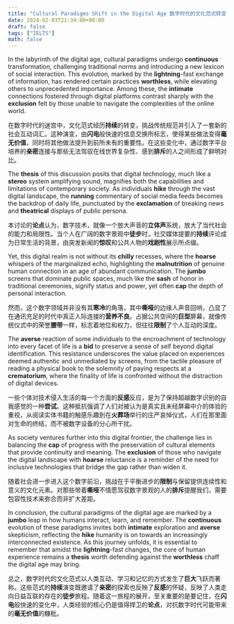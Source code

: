```yaml
---
title: "Cultural Paradigms Shift in the Digital Age 数字时代的文化范式转变"
date: 2024-02-03T21:34:00+08:00
draft: false
tags: ["IELTS"]
math: false
---
```


In the labyrinth of the digital age, cultural paradigms undergo **continuous** transformation, challenging traditional norms and introducing a new lexicon of social interaction. This evolution, marked by the **lightning**-fast exchange of information, has rendered certain practices **worthless**, while elevating others to unprecedented importance. Among these, the **intimate** connections fostered through digital platforms contrast sharply with the **exclusion** felt by those unable to navigate the complexities of the online world.

在数字时代的迷宫中，文化范式经历**持续**的转变，挑战传统规范并引入了一套新的社会互动词汇。这种演变，由**闪电**般快速的信息交换所标志，使得某些做法变得**毫无价值**，同时将其他做法提升到前所未有的重要性。在这些变化中，通过数字平台培养的**亲密**连接与那些无法驾驭在线世界复杂性、感到**排斥**的人之间形成了鲜明对比。

The **thesis** of this discussion posits that digital technology, much like a **stereo** system amplifying sound, magnifies both the capabilities and limitations of contemporary society. As individuals **hike** through the vast digital landscape, the **running** commentary of social media feeds becomes the backdrop of daily life, punctuated by the **exclamation** of breaking news and **theatrical** displays of public persona.

本讨论的**论点**认为，数字技术，就像一个放大声音的**立体声**系统，放大了当代社会的能力和局限性。当个人在广阔的数字景观中**徒步**时，社交媒体提要的**持续**评论成为日常生活的背景，由突发新闻的**惊叹**和公共人物的**戏剧性**展示所点缀。

Yet, this digital realm is not without its **chilly** recesses, where the **hoarse** whispers of the marginalized echo, highlighting the **malnutrition** of genuine human connection in an age of abundant communication. The **jumbo** screens that dominate public spaces, much like the **sash** of honor in traditional ceremonies, signify status and power, yet often **cap** the depth of personal interaction.

然而，这个数字领域并非没有其**寒冷**的角落，其中**嘶哑**的边缘人声音回响，凸显了在通讯充足的时代中真正人际连接的**营养不良**。占据公共空间的**巨型**屏幕，就像传统仪式中的荣誉**腰带**一样，标志着地位和权力，但往往**限制**了个人互动的深度。

The **averse** reaction of some individuals to the encroachment of technology into every facet of life is a **bid** to preserve a sense of self beyond digital identification. This resistance underscores the value placed on experiences deemed authentic and unmediated by screens, from the tactile pleasure of reading a physical book to the solemnity of paying respects at a **crematorium**, where the finality of life is confronted without the distraction of digital devices.

一些个体对技术侵入生活的每一个方面的**反感**反应，是为了保持超越数字识别的自我感觉的一种**尝试**。这种抵抗强调了人们对被认为是真实且未经屏幕中介的体验的重视，从阅读实体书籍的触感乐趣到在**火葬场**举行的庄严哀悼仪式，人们在那里面对生命的终结，而不被数字设备的分心所干扰。

As society ventures further into this digital frontier, the challenge lies in balancing the **cap** of progress with the preservation of cultural elements that provide continuity and meaning. The **exclusion** of those who navigate the digital landscape with **hoarse** reluctance is a reminder of the need for inclusive technologies that bridge the gap rather than widen it.

随着社会进一步进入这个数字前沿，挑战在于平衡进步的**限制**与保留提供连续性和意义的文化元素。对那些带着**嘶哑**不情愿驾驭数字景观的人的**排斥**提醒我们，需要包容性技术来弥合而非扩大差距。

In conclusion, the cultural paradigms of the digital age are marked by a **jumbo** leap in how humans interact, learn, and remember. The **continuous** evolution of these paradigms invites both **intimate** exploration and **averse** skepticism, reflecting the **hike** humanity is on towards an increasingly interconnected existence. As this journey unfolds, it is essential to remember that amidst the **lightning**-fast changes, the core of human experience remains a **thesis** worth defending against the **worthless** chaff the digital age may bring.

总之，数字时代的文化范式以人类互动、学习和记忆的方式发生了**巨大**飞跃而著称。这些范式的**持续**演变既邀请了**亲密**的探索也反映了**反感**的怀疑，反映了人类走向日益互联的存在的**徒步**旅程。随着这一旅程的展开，至关重要的是要记住，在**闪电**般快速的变化中，人类经验的核心仍是值得捍卫的**论点**，对抗数字时代可能带来的**毫无价值**的糠秕。
